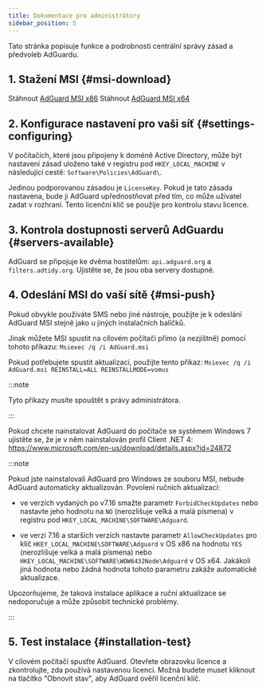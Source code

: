 ```yaml
---
title: Dokumentace pro administrátory
sidebar_position: 5
---
```


Tato stránka popisuje funkce a podrobnosti centrální správy zásad a předvoleb AdGuardu.

## 1. Stažení MSI {#msi-download}

Stáhnout [AdGuard MSI x86](https://cdn.adtidy.org/distr/windows/AdGuard_x86.msi) Stáhnout [AdGuard MSI x64](https://cdn.adtidy.org/distr/windows/AdGuard_x64.msi)

## 2. Konfigurace nastavení pro vaši síť {#settings-configuring}

V počítačích, které jsou připojeny k doméně Active Directory, může být nastavení zásad uloženo také v registru pod `HKEY_LOCAL_MACHINE` v následující cestě: `Software\Policies\AdGuard\`.

Jedinou podporovanou zásadou je `LicenseKey`. Pokud je tato zásada nastavena, bude ji AdGuard upřednostňovat před tím, co může uživatel zadat v rozhraní. Tento licenční klíč se použije pro kontrolu stavu licence.

## 3. Kontrola dostupnosti serverů AdGuardu {#servers-available}

AdGuard se připojuje ke dvěma hostitelům: `api.adguard.org` a `filters.adtidy.org`. Ujistěte se, že jsou oba servery dostupné.

## 4. Odeslání MSI do vaší sítě {#msi-push}

Pokud obvykle používáte SMS nebo jiné nástroje, použijte je k odeslání AdGuard MSI stejně jako u jiných instalačních balíčků.

Jinak můžete MSI spustit na cílovém počítači přímo (a nezjištně) pomocí tohoto příkazu: `Msiexec /q /i AdGuard.msi`

Pokud potřebujete spustit aktualizaci, použijte tento příkaz: `Msiexec /q /i AdGuard.msi REINSTALL=ALL REINSTALLMODE=vomus`

:::note

Tyto příkazy musíte spouštět s právy administrátora.

:::

Pokud chcete nainstalovat AdGuard do počítače se systémem Windows 7 ujistěte se, že je v něm nainstalován profil Client .NET 4: https://www.microsoft.com/en-us/download/details.aspx?id=24872

:::note

Pokud jste nainstalovali AdGuard pro Windows ze souboru MSI, nebude AdGuard automaticky aktualizován. Povolení ručních aktualizací:

- ve verzích vydaných po v7.16 smažte parametr `ForbidCheckUpdates` nebo nastavte jeho hodnotu na `NO` (nerozlišuje velká a malá písmena) v registru pod `HKEY_LOCAL_MACHINE\SOFTWARE\Adguard`.

- ve verzi 7.16 a starších verzích nastavte parametr `AllowCheckUpdates` pro klíč `HKEY_LOCAL_MACHINE\SOFTWARE\Adguard` v OS x86 na hodnotu `YES` (nerozlišuje velká a malá písmena) nebo `HKEY_LOCAL_MACHINE\SOFTWARE\WOW6432Node\Adguard` v OS x64. Jakákoli jiná hodnota nebo žádná hodnota tohoto parametru zakáže automatické aktualizace.

Upozorňujeme, že taková instalace aplikace a ruční aktualizace se nedoporučuje a může způsobit technické problémy.

:::

## 5. Test instalace {#installation-test}

V cílovém počítači spusťte AdGuard. Otevřete obrazovku licence a zkontrolujte, zda používá nastavenou licenci. Možná budete muset kliknout na tlačítko "Obnovit stav", aby AdGuard ověřil licenční klíč.

